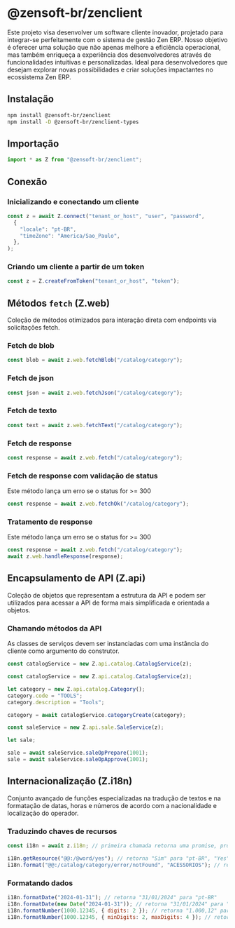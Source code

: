 # @zensoft-br/zenclient

Este projeto visa desenvolver um software cliente inovador, projetado para integrar-se perfeitamente com o sistema de gestão Zen ERP. Nosso objetivo é oferecer uma solução que não apenas melhore a eficiência operacional, mas também enriqueça a experiência dos desenvolvedores através de funcionalidades intuitivas e personalizadas. Ideal para desenvolvedores que desejam explorar novas possibilidades e criar soluções impactantes no ecossistema Zen ERP.

## Instalação

```bash
npm install @zensoft-br/zenclient
npm install -D @zensoft-br/zenclient-types
```

## Importação

```js
import * as Z from "@zensoft-br/zenclient";
```

## Conexão

### Inicializando e conectando um cliente

```js
const z = await Z.connect("tenant_or_host", "user", "password",
  {
    "locale": "pt-BR",
    "timeZone": "America/Sao_Paulo",
  },
);

```

### Criando um cliente a partir de um token

```js
const z = Z.createFromToken("tenant_or_host", "token");
```

## Métodos `fetch` (Z.web)

Coleção de métodos otimizados para interação direta com endpoints via solicitações fetch.

### Fetch de blob

```js
const blob = await z.web.fetchBlob("/catalog/category");
```

### Fetch de json

```js
const json = await z.web.fetchJson("/catalog/category");
```

### Fetch de texto

```js
const text = await z.web.fetchText("/catalog/category");
```

### Fetch de response

```js
const response = await z.web.fetch("/catalog/category");
```

### Fetch de response com validação de status 

Este método lança um erro se o status for >= 300

```js
const response = await z.web.fetchOk("/catalog/category");
```

### Tratamento de response

Este método lança um erro se o status for >= 300

```js
const response = await z.web.fetch("/catalog/category");
await z.web.handleResponse(response);
```

## Encapsulamento de API (Z.api)

Coleção de objetos que representam a estrutura da API e podem ser utilizados para acessar a API de forma mais simplificada e orientada a objetos.

### Chamando métodos da API

As classes de serviços devem ser instanciadas com uma instância do cliente como argumento do construtor.

```js
const catalogService = new Z.api.catalog.CatalogService(z);
```

```js
const catalogService = new Z.api.catalog.CatalogService(z);

let category = new Z.api.catalog.Category();
category.code = "TOOLS";
category.description = "Tools";

category = await catalogService.categoryCreate(category);
```

```js
const saleService = new Z.api.sale.SaleService(z);

let sale;

sale = await saleService.saleOpPrepare(1001);
sale = await saleService.saleOpApprove(1001);
```

## Internacionalização (Z.i18n)

Conjunto avançado de funções especializadas na tradução de textos e na formatação de datas, horas e números de acordo com a nacionalidade e localização do operador.

### Traduzindo chaves de recursos

```js
const i18n = await z.i18n; // primeira chamada retorna uma promise, próximas chamadas retornam um objeto

i18n.getResource("@@:/@word/yes"); // retorna "Sim" para "pt-BR", "Yes" para "en-US"
i18n.format("@@:/catalog/category/error/notFound", "ACESSORIOS"); // retorna "Categoria ACESSORIOS não encontrada" para "pt-BR"
```

### Formatando dados

```js
i18n.formatDate("2024-01-31"); // retorna "31/01/2024" para "pt-BR"
i18n.formatDate(new Date("2024-01-31")); // retorna "31/01/2024" para "pt-BR"
i18n.formatNumber(1000.12345, { digits: 2 }); // retorna "1.000,12" para "pt-BR"
i18n.formatNumber(1000.12345, { minDigits: 2, maxDigits: 4 }); // retorna "1.000,1234" para "pt-BR"
```
